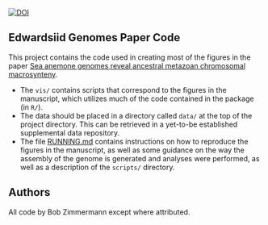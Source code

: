 [![DOI](https://zenodo.org/badge/678549182.svg)](https://zenodo.org/badge/latestdoi/678549182)

## Edwardsiid Genomes Paper Code

This project contains the code used in creating most of the figures in the 
paper [Sea anemone genomes reveal ancestral metazoan chromosomal macrosynteny](https://www.biorxiv.org/content/10.1101/2020.10.30.359448v3). 

* The `vis/` contains scripts that correspond to the figures in the manuscript, which utilizes much of the code contained in the package (in `R/`).
* The data should be placed in a directory called `data/` at the top of the project directory. This can be retrieved in a yet-to-be established supplemental data repository.
* The file [RUNNING.md](RUNNING.md) contains instructions on how to reproduce the figures in the manuscript, as well as some guidance on
the way the assembly of the genome is generated and analyses were performed, as well as a description of the `scripts/` directory.

## Authors

All code by Bob Zimmermann except where attributed.

